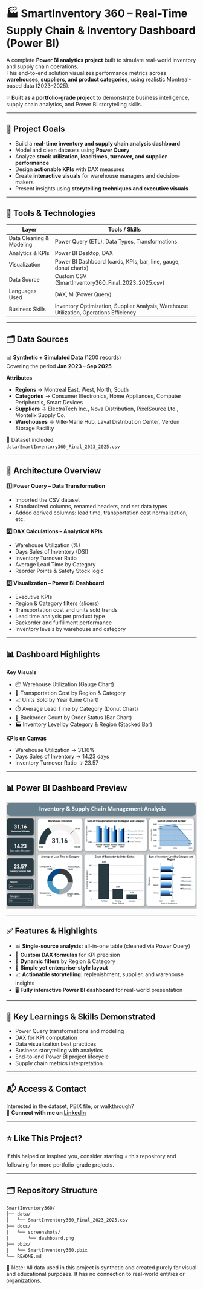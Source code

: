 # 🏭 SmartInventory 360 – Real-Time Supply Chain & Inventory Dashboard (Power BI)

A complete **Power BI analytics project** built to simulate real-world inventory and supply chain operations.  
This end-to-end solution visualizes performance metrics across **warehouses, suppliers, and product categories**, using realistic Montreal-based data (2023–2025).  

💡 **Built as a portfolio-grade project** to demonstrate business intelligence, supply chain analytics, and Power BI storytelling skills.

---

## 🚀 Project Goals

- Build a **real-time inventory and supply chain analysis dashboard**
- Model and clean datasets using **Power Query**
- Analyze **stock utilization, lead times, turnover, and supplier performance**
- Design **actionable KPIs** with DAX measures
- Create **interactive visuals** for warehouse managers and decision-makers
- Present insights using **storytelling techniques and executive visuals**

---

## 🧰 Tools & Technologies

| Layer | Tools / Skills |
|-------|----------------|
| Data Cleaning & Modeling | Power Query (ETL), Data Types, Transformations |
| Analytics & KPIs | Power BI Desktop, DAX |
| Visualization | Power BI Dashboard (cards, KPIs, bar, line, gauge, donut charts) |
| Data Source | Custom CSV (SmartInventory360_Final_2023_2025.csv) |
| Languages Used | DAX, M (Power Query) |
| Business Skills | Inventory Optimization, Supplier Analysis, Warehouse Utilization, Operations Efficiency |

---

## 🗂️ Data Sources

📊 **Synthetic + Simulated Data** (1200 records)  
Covering the period **Jan 2023 – Sep 2025**

**Attributes**
- **Regions** → Montreal East, West, North, South  
- **Categories** → Consumer Electronics, Home Appliances, Computer Peripherals, Smart Devices  
- **Suppliers** → ElectraTech Inc., Nova Distribution, PixelSource Ltd., Montelix Supply Co.  
- **Warehouses** → Ville-Marie Hub, Laval Distribution Center, Verdun Storage Facility  

📁 Dataset included:  
`data/SmartInventory360_Final_2023_2025.csv`

---

## 📍 Architecture Overview

**1️⃣ Power Query – Data Transformation**
- Imported the CSV dataset  
- Standardized columns, renamed headers, and set data types  
- Added derived columns: lead time, transportation cost normalization, etc.  

**2️⃣ DAX Calculations – Analytical KPIs**
- Warehouse Utilization (%)  
- Days Sales of Inventory (DSI)  
- Inventory Turnover Ratio  
- Average Lead Time by Category  
- Reorder Points & Safety Stock logic  

**3️⃣ Visualization – Power BI Dashboard**
- Executive KPIs  
- Region & Category filters (slicers)  
- Transportation cost and units sold trends  
- Lead time analysis per product type  
- Backorder and fulfillment performance  
- Inventory levels by warehouse and category  

---

## 📊 Dashboard Highlights

**Key Visuals**
- 📦 Warehouse Utilization (Gauge Chart)  
- 🚚 Transportation Cost by Region & Category  
- 📈 Units Sold by Year (Line Chart)  
- ⏱️ Average Lead Time by Category (Donut Chart)  
- 🔄 Backorder Count by Order Status (Bar Chart)  
- 🏭 Inventory Level by Category & Region (Stacked Bar)  

**KPIs on Canvas**
- Warehouse Utilization → 31.16%  
- Days Sales of Inventory → 14.23 days  
- Inventory Turnover Ratio → 23.57  

---

## 📊 Power BI Dashboard Preview

![SmartInventory360 Dashboard](https://github.com/prathmeshgondkar/SmartInventory-360-Real-Time-Supply-Chain-Inventory-Dashboard-Power-BI-/blob/56fe56ffd622becfb58abc29f39e5dd1cf00ca30/SmartInventory%20Dashboard.png)

---

## ✅ Features & Highlights

- 📊 **Single-source analysis:** all-in-one table (cleaned via Power Query)  
- 🧮 **Custom DAX formulas** for KPI precision  
- 🧭 **Dynamic filters** by Region & Category  
- 🧱 **Simple yet enterprise-style layout**  
- 📈 **Actionable storytelling:** replenishment, supplier, and warehouse insights  
- 🖥️ **Fully interactive Power BI dashboard** for real-world presentation  

---

## 🧠 Key Learnings & Skills Demonstrated

- Power Query transformations and modeling  
- DAX for KPI computation  
- Data visualization best practices  
- Business storytelling with analytics  
- End-to-end Power BI project lifecycle  
- Supply chain metrics interpretation  

---

## 📬 Access & Contact

Interested in the dataset, PBIX file, or walkthrough?  
💌 **Connect with me on [LinkedIn](https://www.linkedin.com/in/prathmeshgondkar/)**

---

## ⭐ Like This Project?

If this helped or inspired you, consider starring ⭐ this repository and following for more portfolio-grade projects.

---

## 🗂️ Repository Structure

```
SmartInventory360/
├── data/
│   └── SmartInventory360_Final_2023_2025.csv
├── docs/
│   └── screenshots/
│       └── dashboard.png
├── pbix/
│   └── SmartInventory360.pbix
└── README.md
```

📘 Note: All data used in this project is synthetic and created purely for visual and educational purposes. It has no connection to real-world entities or organizations.
